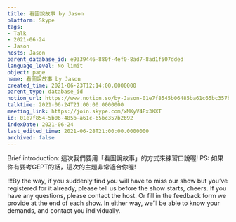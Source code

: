```yaml
---
title: 看圖說故事 by Jason
platform: Skype
tags:
- Talk
- 2021-06-24
- Jason
hosts: Jason
parent_database_id: e9339446-880f-4ef0-8ad7-8ad1f507dded
language_level: No limit
object: page
name: 看圖說故事 by Jason
created_time: 2021-06-23T12:14:00.0000000
parent_type: database_id
notion_url: https://www.notion.so/by-Jason-01e7f8545b06485ba61c65bc357b2692
talktime: 2021-06-24T21:00:00.0000000
meeting_link: https://join.skype.com/xMKyV4Fx3KXT
id: 01e7f854-5b06-485b-a61c-65bc357b2692
indexDate: 2021-06-24
last_edited_time: 2021-06-28T21:00:00.0000000
archived: false
---
```




Brief introduction: 這次我們要用「看圖說故事」的方式來練習口說喔!
PS: 如果你有要考GEPT的話，這次的主題非常適合你喔!

!!!By the way, if you suddenly find you will have to miss our show but you’ve registered for it already, please tell us before the show starts, cheers.
If you have any questions, please contact the host. Or fill in the feedback form we provide at the end of each show. In either way, we’ll be able to know your demands, and contact you individually.



